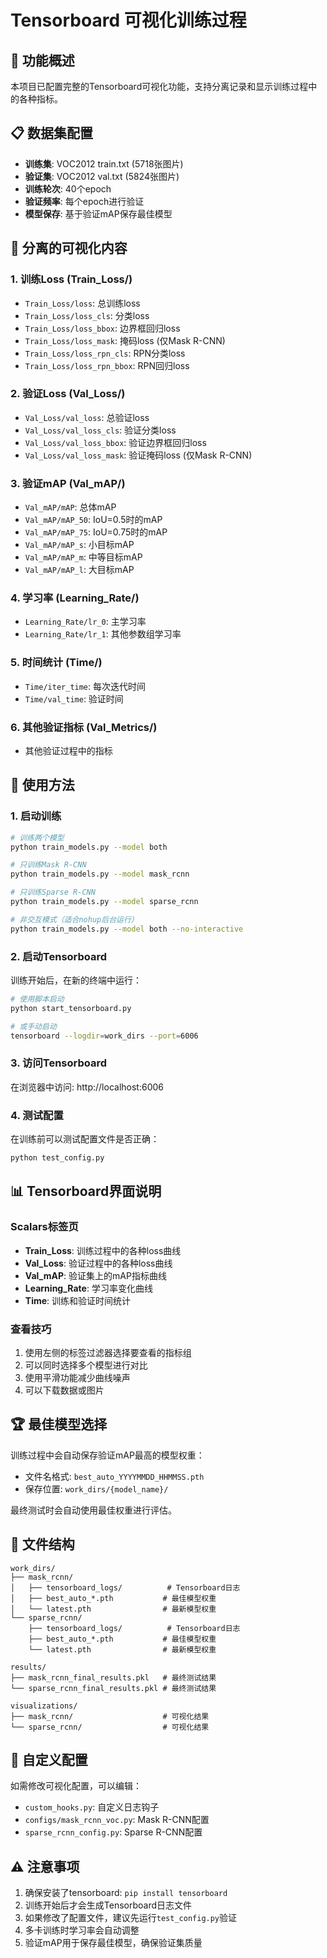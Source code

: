 # Tensorboard 可视化训练过程

## 🎯 功能概述

本项目已配置完整的Tensorboard可视化功能，支持分离记录和显示训练过程中的各种指标。

## 📋 数据集配置

- **训练集**: VOC2012 train.txt (5718张图片)
- **验证集**: VOC2012 val.txt (5824张图片)  
- **训练轮次**: 40个epoch
- **验证频率**: 每个epoch进行验证
- **模型保存**: 基于验证mAP保存最佳模型

## 🎨 分离的可视化内容

### 1. 训练Loss (Train_Loss/)
- `Train_Loss/loss`: 总训练loss
- `Train_Loss/loss_cls`: 分类loss
- `Train_Loss/loss_bbox`: 边界框回归loss
- `Train_Loss/loss_mask`: 掩码loss (仅Mask R-CNN)
- `Train_Loss/loss_rpn_cls`: RPN分类loss
- `Train_Loss/loss_rpn_bbox`: RPN回归loss

### 2. 验证Loss (Val_Loss/)
- `Val_Loss/val_loss`: 总验证loss
- `Val_Loss/val_loss_cls`: 验证分类loss
- `Val_Loss/val_loss_bbox`: 验证边界框回归loss
- `Val_Loss/val_loss_mask`: 验证掩码loss (仅Mask R-CNN)

### 3. 验证mAP (Val_mAP/)
- `Val_mAP/mAP`: 总体mAP
- `Val_mAP/mAP_50`: IoU=0.5时的mAP
- `Val_mAP/mAP_75`: IoU=0.75时的mAP
- `Val_mAP/mAP_s`: 小目标mAP
- `Val_mAP/mAP_m`: 中等目标mAP
- `Val_mAP/mAP_l`: 大目标mAP

### 4. 学习率 (Learning_Rate/)
- `Learning_Rate/lr_0`: 主学习率
- `Learning_Rate/lr_1`: 其他参数组学习率

### 5. 时间统计 (Time/)
- `Time/iter_time`: 每次迭代时间
- `Time/val_time`: 验证时间

### 6. 其他验证指标 (Val_Metrics/)
- 其他验证过程中的指标

## 🚀 使用方法

### 1. 启动训练
```bash
# 训练两个模型
python train_models.py --model both

# 只训练Mask R-CNN
python train_models.py --model mask_rcnn

# 只训练Sparse R-CNN  
python train_models.py --model sparse_rcnn

# 非交互模式（适合nohup后台运行）
python train_models.py --model both --no-interactive
```

### 2. 启动Tensorboard
训练开始后，在新的终端中运行：
```bash
# 使用脚本启动
python start_tensorboard.py

# 或手动启动
tensorboard --logdir=work_dirs --port=6006
```

### 3. 访问Tensorboard
在浏览器中访问: http://localhost:6006

### 4. 测试配置
在训练前可以测试配置文件是否正确：
```bash
python test_config.py
```

## 📊 Tensorboard界面说明

### Scalars标签页
- **Train_Loss**: 训练过程中的各种loss曲线
- **Val_Loss**: 验证过程中的各种loss曲线  
- **Val_mAP**: 验证集上的mAP指标曲线
- **Learning_Rate**: 学习率变化曲线
- **Time**: 训练和验证时间统计

### 查看技巧
1. 使用左侧的标签过滤器选择要查看的指标组
2. 可以同时选择多个模型进行对比
3. 使用平滑功能减少曲线噪声
4. 可以下载数据或图片

## 🏆 最佳模型选择

训练过程中会自动保存验证mAP最高的模型权重：
- 文件名格式: `best_auto_YYYYMMDD_HHMMSS.pth`
- 保存位置: `work_dirs/{model_name}/`

最终测试时会自动使用最佳权重进行评估。

## 📁 文件结构

```
work_dirs/
├── mask_rcnn/
│   ├── tensorboard_logs/          # Tensorboard日志
│   ├── best_auto_*.pth           # 最佳模型权重
│   └── latest.pth                # 最新模型权重
└── sparse_rcnn/
    ├── tensorboard_logs/          # Tensorboard日志  
    ├── best_auto_*.pth           # 最佳模型权重
    └── latest.pth                # 最新模型权重

results/
├── mask_rcnn_final_results.pkl   # 最终测试结果
└── sparse_rcnn_final_results.pkl # 最终测试结果

visualizations/
├── mask_rcnn/                    # 可视化结果
└── sparse_rcnn/                  # 可视化结果
```

## 🔧 自定义配置

如需修改可视化配置，可以编辑：
- `custom_hooks.py`: 自定义日志钩子
- `configs/mask_rcnn_voc.py`: Mask R-CNN配置
- `sparse_rcnn_config.py`: Sparse R-CNN配置

## ⚠️ 注意事项

1. 确保安装了tensorboard: `pip install tensorboard`
2. 训练开始后才会生成Tensorboard日志文件
3. 如果修改了配置文件，建议先运行`test_config.py`验证
4. 多卡训练时学习率会自动调整
5. 验证mAP用于保存最佳模型，确保验证集质量 